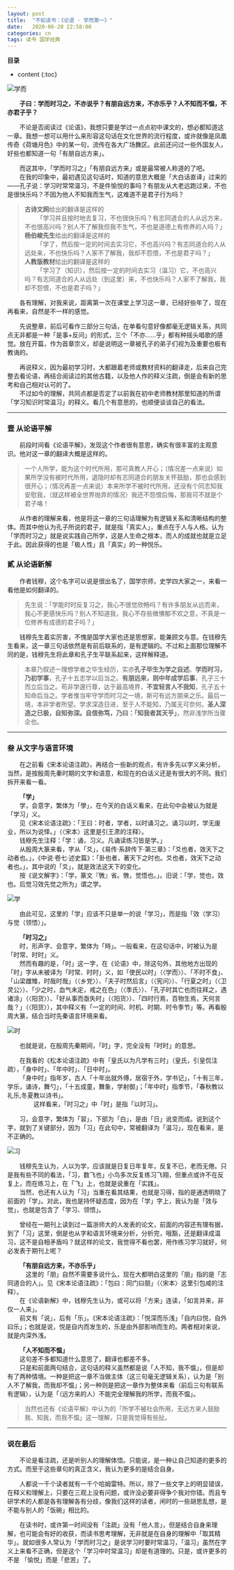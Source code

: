 ```yaml
---
layout: post
title:  "不如读书：《论语 · 学而第一》"
date:   2020-06-20 22:58:00
categories: cn
tags: 读书 国学经典
---
```


__目录__

* content
{:toc}


![学而](https://imglf4.lf127.net/img/N1ZVNXBuaTNneUVtTlZIN295UlZGRVFWMEZiRlF4NExEMS90RUQrYk9oc0dEK2RqbkZpY3FRPT0.png?imageView&thumbnail=2406y602&type=png&quality=96&stripmeta=0)

&emsp;&emsp;**子曰：学而时习之，不亦说乎？有朋自远方来，不亦乐乎？人不知而不愠，不亦君子乎？**

&emsp;&emsp;不论是否阅读过《论语》，我想只要是学过一点点初中课文的，想必都知道这一章。我想一想可以用什么来形容这句话在文化世界的流行程度，或许就像是凤凰传奇《荷塘月色》中的某一句，流传在各大广场舞区。此前还问过一些外国友人，好些也都知道一句「有朋自远方来」。

&emsp;&emsp;而这其中，「学而时习之」「有朋自远方来」或是最常被人称道的了吧。<br>
&emsp;&emsp;在我的印象中，最初遇见这句话时，知道的意思大概是「大白话直译」过来的——孔子说：学习时常常温习，不是件愉悦的事吗？有朋友从大老远跑过来，不也是很快乐吗？不因为他人不知我而生气，这难道不是君子行为吗？

> **古诗文网**给出的翻译是这样的<br>
>&emsp;&emsp;「学习并且按时地去复习，不也很快乐吗？有志同道合的人从远方来，不也很高兴吗？别人不了解我但我不生气，不也是道德上有修养的人吗？」<br>
> **杨伯峻先生**给出的翻译是这样的<br>
>&emsp;&emsp;「学了，然后按一定的时间去实习它，不也高兴吗？有志同道合的人从远处来，不也快乐吗？人家不了解我，我却不怨恨，不也是君子吗？」<br>
> **人教版教材**给出的翻译是这样的<br>
>&emsp;&emsp;「学习了（知识），然后按一定的时间去实习（温习）它，不也高兴吗？有志同道合的人从远处（到这里）来，不也快乐吗？人家不了解我，我却不怨恨，不也是君子吗？」

&emsp;&emsp;各有理解，对我来说，距离第一次在课堂上学习这一章，已经好些年了，现在再看来，自然是不一样的感觉。

&emsp;&emsp;先说整章，前后可看作三部分三句话，在单看句意好像都毫无逻辑关系，共同点无非都是一种「是事+反问」的形式，三个「不亦……乎」都有种摇头唱歌的感觉。放在开篇，作为首章宗义，却是说明这一章被孔子的弟子们视为及重要也极有教诲的。

&emsp;&emsp;再说释义，因为最初学习时，大都跟着老师或教材资料的翻译走，后来自己完整去看论语，再结合阅读过的其他古籍，以及他人作的释义注疏，倒是会有新的思考和自己相对认可的了。<br>
&emsp;&emsp;不过如今的理解，共同点都是否定了以前我在初中老师教材那里知道的所谓「学习知识时常温习」的释义。看几个有意思的，也顺便谈谈自己的看法。

---

### 壹 从论语平解

&emsp;&emsp;前段时间看《论语平解》，发现这个作者很有意思，确实有很丰富的主观意识。他对这一章的翻译大概是这样的。

> 一个人所学，能为这个时代所用，那可真教人开心；（情况差一点来说）如果所学没有被时代所用，退隐时却有志同道合的朋友关怀鼓励，那也会感到很开心；（情况再差一点来说）本来所学不被时代所用，还没有个同志知我安慰我，（就这样被全世界抛弃的情况）我还不怨恨后悔，那我可不就是个君子咯！

&emsp;&emsp;从作者的理解来看，他是将这一章的三句话理解为有逻辑关系和清晰结构的整体。而其中他认为孔子所说的君子，就是指「真实人」，重点在于人与人格。认为「学而时习之」就是说实践自己所学，这是人生命之根本，而人的成就也就是立足于此。因此获得的也是「极人性」且「真实」的一种悦乐。

### 貳 从论语新解

&emsp;&emsp;作者钱穆，这个名字可以说是很出名了，国学宗师，史学四大家之一，来看一看他是如何翻译的。

> 先生说：「学能时时反复习之，我心不很觉欣畅吗？有许多朋友从远而来，我心不更感快乐吗？别人不知道我，我心不存些微怫郁不欢之意，不真是一位修养有成德的君子吗？」


&emsp;&emsp;钱穆先生着实厉害，不愧是国学大家也还是思想家，能兼顾文与意。在钱穆先生看来，这一章三句话依然是有前后联系的，是有逻辑的。不过和上面那位理解不同的是，钱穆先生将此章和孔子生平联系起来，这样解释道。

> 本章乃叙述一理想学者之毕生经历，实亦**孔子毕生为学之自述**。**学而时习，乃初学事**，孔子十五志学以后当之。**有朋远来，则中年成学后事**，孔子三十而立后当之。苟非学邃行尊，达于最高境界，**不宜轻言人不我知**，孔子五十知命后当之。学者惟当牢守学而时习之一境，斯可有远方朋来之乐。最后一境，本非学者所望。学求深造日进，至于人不能知，乃属无可奈何。**圣人深造之已极，自知弥深。自信弥笃，乃曰：「知我者其天乎」**，然非浅学所当骤企也。

---

### 叁 从文字与语言环境

&emsp;&emsp;在之前看《宋本论语注疏》，再结合一些新的观点，有许多先以字义来分析，当然，是按殷周先秦时期的文字和语意，和现在的白话义还是有很大的不同。我们拆开来看一看。

&emsp;&emsp;**「学」**<br>
&emsp;&emsp;学，会意字，繁体为「學」，在今天的白话义看来，在此句中会被认为就是「学习」义。<br>
&emsp;&emsp;见《宋本论语注疏》：「王曰：时者，学者，以时诵习之。诵习以时，学无废业，所以为说怿。」（〈宋本〉这里是引王肃的注释）。<br>
&emsp;&emsp;钱穆先生注释：「学：诵，习义。凡诵读练习皆是学。」<br>
&emsp;&emsp;从殷周大篆来看，字从「爻」，《易传·系辞传下·第三章》：「爻也者，效天下之动者也。」，《中说·卷七·述史篇》：「卦也者，著天下之时也。爻也者，效天下之动者也。」，其中说的「爻」，就是效法这天下的变化。<br>
&emsp;&emsp;按《说文解字》：「学，篆文『斆』省。斆，觉悟也。」。旧说：「学，觉也，效也。后觉习效先觉之所为」谓之学。

![学](https://imglf5.lf127.net/img/N1ZVNXBuaTNneUVtTlZIN295UlZGQkhTMnl5OEk1QnFvdlIwU1BRNmFSeTM3VjRaNzE1UE5nPT0.png?imageView&thumbnail=2406y602&type=png&quality=96&stripmeta=0)

&emsp;&emsp;由此可见，这里的「学」应该不只是单一的说「学习」，而是指「效（学习）与觉（领悟）」。

&emsp;&emsp;**「时习之」**<br>
&emsp;&emsp;时，形声字、会意字，繁体为「時」。一般看来，在这句话中，时被认为是「时常、时时」义。<br>
&emsp;&emsp;然而有趣的是，「时」这一字，在《论语》中，除这句外，其他地方出现的「时」字从未被译为「时常、时时」义，如「使民以时」（〈学而〉）、「不时不食」、「山梁雌雉，时哉时哉」（〈乡党〉）、「夫子时然后言」（〈宪问〉）、「行夏之时」（〈卫灵公〉）、「少之时，血气未定，戒之在色」（〈季氏〉）、「孔子时其亡也而往拜之，遇诸涂」（〈阳货〉）、「好从事而亟失时」（〈阳货〉）、「四时行焉，百物生焉，天何言哉？」（〈阳货〉），其中释义有「一定的时间、时机、时期、时令季节」等。再看殷周大篆，结合当时先秦语言环境来看。

![时](https://imglf3.lf127.net/img/N1ZVNXBuaTNneUVtTlZIN295UlZGQmFqYTdvVWhUYUV6UXBiZ0RYYjVEZXRja3F4amhnMWZnPT0.png?imageView&thumbnail=2406y602&type=png&quality=96&stripmeta=0)

&emsp;&emsp;也就是说，在殷周先秦期间，「时」字，完全没有「时时」的意思。

&emsp;&emsp;在我看的《松本论语注疏》中有「皇氏以为凡学有三时」（皇氏，引皇侃注疏），「身中时」、「年中时」、「日中时」。<br>
&emsp;&emsp;「身中时」指年岁，古人「十年出就外傅，居宿于外，学书记」，「十有三年，学乐，诵诗，舞勺」，「十五成童，舞象，学射御」；「年中时」指季节，「春秋教以礼乐,冬夏教以诗书」。<br>  
&emsp;&emsp;这样看来，「时习之」中「时」是指「以时习」。

&emsp;&emsp;习，会意字，繁体为「習」，下部为「白」，是由「日」讹变而成。说到这个字，就到了关键部分，因为「习」在此句中，常被翻译为「温习」，现在看来，是不正确的。

![习](https://imglf3.lf127.net/img/N1ZVNXBuaTNneUVtTlZIN295UlZGT243alBEWWY1WFJ2bE04dDJSanpZam9ya1doNGUxcllnPT0.png?imageView&thumbnail=2406y602&type=png&quality=96&stripmeta=0)

&emsp;&emsp;钱穆先生认为，人以为学，应该就是日复日年复年，反复不已，老而无倦。只是我有些不同的看法，「习，数飞也」小鸟多次反复练习飞翔，但重点或许不在反复上，而在练习上，在「飞」上，也就是说重在「实践」。<br>
&emsp;&emsp;当然，也还有人认为「习」当重在看其结果，也就是习得，指的是通透明晓了前面的「学」。对此，我也是持怀疑态度，因为在「学」字上，我认为是「效与觉」，也就是包含了「学习、领悟」。

&emsp;&emsp;曾经在一期刊上读到过一篇浙师大的人发表的论文，前面的内容还有理有据，到了「习」这里，倒是也从字和语言环境来分析，分析完，哦豁，还是翻译成温习，这不是自相矛盾吗？就这样的论文，我觉得不看也罢，用作练习学习就好，何必发表于期刊上呢？

&emsp;&emsp;**「有朋自远方来，不亦乐乎」**<br>
&emsp;&emsp; 这里的「朋」自然不需要多说什么，现在大都明白这里的「朋」指的是「志同道合的人」。见《宋本论语注疏》：「包曰：同门曰朋」（〈宋本〉这里引包咸的注释）。<br>
&emsp;&emsp;在《论语新解》中，钱穆先生认为，或可以将「方来」连读，「如言并来，非仅一人来」。<br>
&emsp;&emsp;前文有「说」，后有「乐」。《宋本论语注疏》：「悦深而乐浅」「自内曰悦，自外曰乐」；也就是说，悦是自内而发生的，乐是由外部影响而生的。两者相对来说，就是内深外浅。

&emsp;&emsp;**「人不知而不愠」**<br>
&emsp;&emsp;这句差不多都知道什么意思了，翻译也都差不多。<br>
&emsp;&emsp;只是和前面两句结合，这句话的释义虽然都是说「人不知，我不愠」，但是却有了两种情境。一种是把这一章不当做主体（这三句毫无逻辑关系），认为是「别人不了解我，而我却不愠」；另一种则是把这一章作为整体来看（前后三句有联系有逻辑），认为是「（远方来的人）不能完全理解我的所学，而我不愠」。

> 当然也还有《论语平解》中认为的「所学不被社会所用，无远方来人鼓励我、知我，而我不愠」这一理解，只是我觉得有些扯。

---

### 说在最后

&emsp;&emsp;不论是看注疏，还是听别人的理解体悟。只能说，是一种让自己知道的更多的方式。而至于这些章句的真正含义，我认为更多的是结合自身。

&emsp;&emsp;人都说一千个读者就有一千个哈姆雷特。所以，除了一些文字上的明显错误，在释义和理解上，只要在三观上没有问题，或许没必要非得争个我对你错。而且专研学术的人都是各有理解各有分歧，像我们这样的读者，闲时的一些胡思乱想，是不能与别人的「饭碗」相比的。

&emsp;&emsp;在读书时，或许第一时间没有「注疏」没有「他人言」，但是结合自身来理解，也可能会有好的收获，而读书思考理解，无非就是在自身的理解中「取其精华」。就如很多人常认为「学而时习之」是说学习时要时常温习，「温习」虽然在字义上来看不正确，但是这个「学习中时常温习」却是有道理的。只是，或许更多的不是 「愉悦」而是「悲苦」了。
